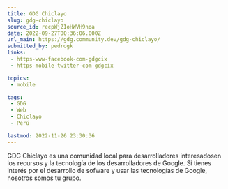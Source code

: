 ```yaml
---
title: GDG Chiclayo
slug: gdg-chiclayo
source_id: recpWjZIoHWVH9noa
date: 2022-09-27T00:36:06.000Z
url_main: https://gdg.community.dev/gdg-chiclayo/
submitted_by: pedrogk
links: 
 - https-www-facebook-com-gdgcix
 - https-mobile-twitter-com-gdgcix

topics: 
 - mobile

tags: 
 - GDG
 - Web
 - Chiclayo
 - Perú

lastmod: 2022-11-26 23:30:36
---
```


GDG Chiclayo es una comunidad local para desarrolladores interesados ​​en los recursos y la tecnología de los desarrolladores de Google. Si tienes interés por el desarrollo de sofware y usar las tecnologías de Google, nosotros somos tu grupo.
